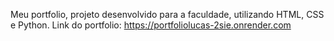 Meu portfolio, projeto desenvolvido para a faculdade, utilizando HTML, CSS e Python.
Link do portfolio: https://portfoliolucas-2sie.onrender.com
